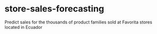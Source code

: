 # store-sales-forecasting
Predict sales for the thousands of product families sold at Favorita stores located in Ecuador
